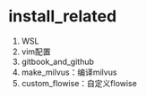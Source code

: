 # install_related

1. WSL
2. vim配置
3. gitbook_and_github
4. make_milvus：编译milvus
5. custom_flowise：自定义flowise